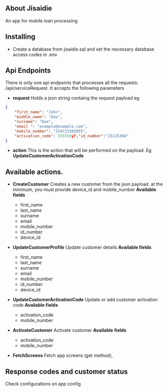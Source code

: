 
## About Jisaidie

An app for mobile loan processing

## Installing

- Create a database from jisaidie.sql and set the necessary database access codes in .env

## Api Endpoints

There is only one api endpoints that processes all the requests: /api/serviceRequest. It accepts the following parameters

- **request** Holds a json string containg the request payload eg 
```json
{
	"first_name": "John",
	"middle_name": "Doe",
	"surname": "Doe",
	"email ": "example@example.com",
	"mobile_number": "254723383855",
	"activation_code": 555556y7,"id_number":"25125368"
}
```
- **action** This is the action that will be performed on the payload. Eg **UpdateCustomerActivationCode**

## Available actions.
- **CreateCustomer** Creates a new customer from the json payload. at the minimum, you must provide device_id and mobile_number 
**Available fields**
  - first_name
  - last_name
  - surname
  - email
  - mobile_number
  - id_number
  - device_id
- **UpdateCustomerProfile** Update customer details
**Available fields**
  - first_name
  - last_name
  - surname
  - email
  - mobile_number
  - id_number
  - device_id

- **UpdateCustomerActivationCode** Update or add customer activation code
**Available fields**
  - activation_code
  - mobile_number
- **ActivateCustomer** Activate customer
**Available fields**
  - activation_code
  - mobile_number
  
- **FetchScreens** Fetch app screens (get method), 


## Response codes and customer status
Check configurations on app config